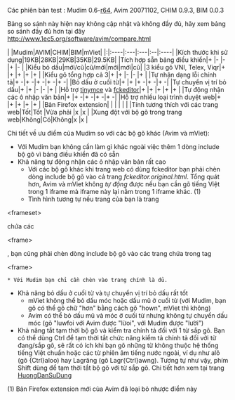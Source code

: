 Các phiên bản test : Mudim 0.6-[r64](https://code.google.com/p/mudim/source/detail?r=64), Avim 20071102, CHIM 0.9.3, BIM 0.0.3

Bảng so sánh này hiện nay không cập nhật và không đầy đủ, hãy xem bảng so sánh đầy đủ hơn tại đây http://www.1ec5.org/software/avim/compare.html

| |Mudim|AVIM|CHIM|BIM|mViet|
|:|:----|:---|:---|:--|:----|
|Kích thước khi sử dụng|19KB|28KB|29KB|35KB|29.5KB|
|Tích hợp sẵn bảng điều khiển|+ |- |- |+ |- |
|Kiểu bỏ dấu|mới/cũ|cũ/mới|mới|mới|cũ|
|3 kiểu gõ VNI, Telex, Viqr|+ |+ |+ |+ |+ |
|Kiểu gõ tổng hợp cả 3|+ |+ |- |- |+ |
|Tự nhận dạng lỗi chính tả|+ -|+ -|+ -|+ -|+ -|
|Bỏ dấu ở cuối từ|+ |+ |+ -|+ -|+ -|
|Tự chuyển vị trí bỏ dấu|+ |+ |- |- |+ |
|Hỗ trợ [tinymce](http://tinymce.moxiecode.com/) và [fckeditor](http://www.fckeditor.net/)|+ |+ |+ |+ |+ |
|Tự động nhận các ô nhập văn bản|+ |+ -|+ -|+ -|+ -|
|Hỗ trợ nhiều loại trình duyệt web|+ |+ |+ |+ |+ |
|Bản Firefox extension| | | | | |
|Tính tương thích với các trang web|Tốt|Tốt |Vừa phải |x |x |
|Xung đột với bộ gõ trong trang web|Không|Có|Không|x |x |

Chi tiết về ưu điểm của Mudim so với các bộ gõ khác (Avim và mViet):
  * Với Mudim bạn không cần làm gì khác ngoài việc thêm 1 dòng include bộ gõ vì bảng điều khiển đã có sẵn
  * Khả năng tự động nhận các ô nhập văn bản rất cao
    * Với các bộ gõ khác khi trang web có dùng fckeditor bạn phải chèn dòng include bộ gõ vào cả trang _fckeditor.original.html_. Tổng quát hơn, Avim và mViet không _tự động_ được nếu bạn cần gõ tiếng Việt trong 1 iframe mà iframe này lại nằm trong 1 iframe khác. (1)
    * Tình hình tương tự nếu trang của bạn là trang 

&lt;frameset&gt;

 chứa các 

&lt;frame&gt;

, bạn cũng phải chèn dòng include bộ gõ vào các trang chứa trong tag 

&lt;frame&gt;


    * Với Mudim bạn chỉ cần chèn vào trang chính là đủ.
  * Khả năng bỏ dấu ở cuối từ và tự chuyển vị trí bỏ dấu rất tốt
    * mViet không thể bỏ dấu móc hoặc dấu mũ ở cuối từ (với Mudim, bạn gõ có thể gõ chữ "hơn" bằng cách gõ "hown", mViet thì không)
    * Avim có thể bỏ dấu mũ và móc ở cuối từ nhưng không tự chuyển dấu móc (gõ "luwfoi với Avim được "lừoi", với Mudim được "lười")
  * Khả năng tắt tạm thời bộ gõ và kiểm tra chính tả đối với 1 từ sắp gõ. Bạn có thể dùng Ctrl để tạm thời tắt chức năng kiểm tả chính tả đối với từ đang/sắp gõ, sẽ rất có ích khi bạn gõ những từ không thuộc hệ thống tiếng Việt chuẩn hoặc các từ phiên âm tiếng nước ngoài, ví dụ như alô (gõ {Ctrl}aloo) hay Lagrăng (gõ Lagr{Ctrl}awng). Tương tự như vậy, phím Shift dùng để tạm thời tắt bộ gõ với từ sắp gõ. Chi tiết hơn xem tại trang [HuongDanSuDung](HuongDanSuDung.md)

(1) Bản Firefox extension mới của Avim đã loại bỏ nhược điểm này